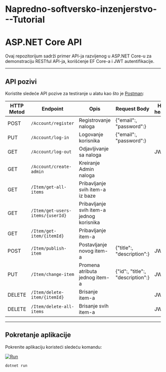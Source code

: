 # Napredno-softversko-inzenjerstvo---Tutorial

# ASP.NET Core API

Ovaj repozitorijum sadrži primer API-ja razvijenog u ASP.NET Core-u za demonstraciju RESTful API-ja, korišćenje EF Core-a i JWT autentifikacije.

---

## **API pozivi**

Koristite sledeće API pozive za testiranje u alatu kao što je [Postman](https://www.postman.com/):

| HTTP Metod | Endpoint                  | Opis                       | Request Body               | HTTP headers               |
|------------|---------------------------|----------------------------|----------------------------|----------------------------|
| POST       | `/Account/register`       | Registrovanje naloga       |{"email":<string>, "password":<string>}|
| PUT        | `/Account/log-in`         | Logovanje korisnika        |{"email":<string>, "password":<string>}|
| GET        | `/Account/log-out`        | Odjavljivanje sa naloga    ||JWT: <string>|
| GET        | `/Account/create-admin`   | Kreiranje Admin naloga     |||
| GET        | `/Item/get-all-items`      | Pribavljanje svih item-a iz baze         |||
| GET        | `/Item/get-users-items/{userId}`      | Pribavljanje svih item-a jednog korisnika         |||
| GET        | `/Item/get-item/{itemId}`      | Pribavljanje item-a         |||
| POST       | `/Item/publish-item`      | Postavljanje novog item-a         |{"title":<string>, "description":<string>}|JWT: <string>|
| PUT        | `/Item/change-item`      | Promena atributa jednog item-a         |{"id":<number>, "title":<string>, "description":<string>}|JWT: <string>|
| DELETE     | `/Item/delete-item/{itemId}`      | Brisanje item-a         ||JWT: <string>|
| DELETE     | `/Item/delete-all-items`      | Brisanje svih item-a        ||JWT: <string>|

---

## **Pokretanje aplikacije**

Pokrenite aplikaciju koristeći sledeću komandu:

[![Run](https://img.shields.io/badge/dotnet-run-blue?style=flat-square&logo=.net)](data:text/plain;charset=utf-8;base64,LmRvdG5ldCBydW4K)
```bash
dotnet run

